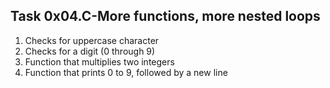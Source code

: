 ## Task 0x04.C-More functions, more nested loops
  1. Checks for uppercase character
  2. Checks for a digit (0 through 9)
  3. Function that multiplies two integers
  4. Function that prints 0 to 9, followed by a new line
